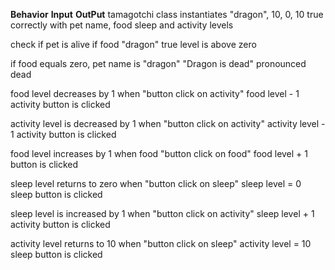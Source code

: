 **Behavior**                              **Input**                     **OutPut**
tamagotchi class instantiates            "dragon", 10, 0, 10           true
correctly with pet name, food
sleep and activity levels

check if pet is alive if food            "dragon"                     true
level is above zero

if food equals zero, pet name is          "dragon"                    "Dragon is dead"
pronounced dead             

food level decreases by 1 when            "button click on activity"      food level - 1     
activity button is clicked  

activity level is decreased by 1 when     "button click on activity"      activity level - 1
activity button is clicked  

food level increases by 1 when food       "button click on food"          food level + 1
button is clicked

sleep level returns to zero when        "button click on sleep"         sleep level = 0
sleep button is clicked

sleep level is increased by 1 when         "button click on activity"    sleep level + 1
activity button is clicked    

activity level returns to 10 when       "button click on sleep"         activity level = 10
sleep button is clicked
